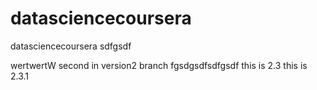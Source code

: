 # datasciencecoursera
datasciencecoursera
sdfgsdf

wertwertW
second in version2 branch
fgsdgsdfsdfgsdf
this is 2.3
this is 2.3.1